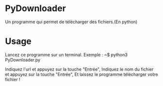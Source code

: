 # PyDownloader
Un programme qui permet de télécharger des fichiers.(En python)

# Usage

Lancez ce programme sur un terminal.
Exemple : ~$ python3 PyDownloader.py

Indiquez l'url et appuyez sur la touche "Entrée",
Indiquez le nom du fichier et appuyez sur la touche "Entrée",
Et laissez le programme télécharger votre fichier !
